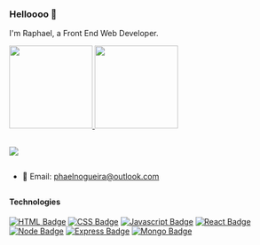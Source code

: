 ### Helloooo 👋

I'm Raphael, a Front End Web Developer.

<div>
  <a href="https://github.com/raphaelPhael">
  <img height="150em" src="https://github-readme-stats.vercel.app/api?username=raphaelPhael&show_icons=true&theme=dracula&include_all_commits=true&count_private=true"/>
  <img height="150em" src="https://github-readme-stats.vercel.app/api/top-langs/?username=raphaelPhael&layout=compact&langs_count=7&theme=dracula"/>
</div>

##
<div> 
  <a href="https://www.linkedin.com/in/phael" target="_blank"><img src="https://img.shields.io/badge/-LinkedIn-%230077B5?style=for-the-badge&logo=linkedin&logoColor=white" target="_blank"></a>
</div>

##
  
- :email: Email: phaelnogueira@outlook.com
  
##  
#### Technologies

<!-- TODO: Make technologies links takes you to repositories -->
[![HTML Badge](https://img.shields.io/badge/HTML5-E34F26?style=for-the-badge&logo=html5&logoColor=white)](#) [![CSS Badge](https://img.shields.io/badge/CSS3-1572B6?style=for-the-badge&logo=css3&logoColor=white)](#) [![Javascript Badge](https://img.shields.io/badge/JavaScript-F7DF1E?style=for-the-badge&logo=javascript&logoColor=black)](#) [![React Badge](https://img.shields.io/badge/-React-61DBFB?style=for-the-badge&labelColor=black&logo=react&logoColor=61DBFB)](#) [![Node Badge](https://img.shields.io/badge/Node.js-43853D?style=for-the-badge&logo=node.js&logoColor=white)](#) [![Express Badge](https://img.shields.io/badge/Express.js-404D59?style=for-the-badge)](#) [![Mongo Badge](https://img.shields.io/badge/MongoDB-4EA94B?style=for-the-badge&logo=mongodb&logoColor=white)](#)
